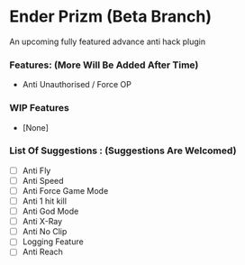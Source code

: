 # Ender Prizm (Beta Branch)
An upcoming fully featured advance anti hack plugin

### Features: (More Will Be Added After Time)
- Anti Unauthorised / Force OP</br>
### WIP Features
- [None]
### List Of Suggestions : (Suggestions Are Welcomed)
- [ ] Anti Fly</br>
- [ ] Anti Speed</br>
- [ ] Anti Force Game Mode</br>
- [ ] Anti 1 hit kill</br>
- [ ] Anti God Mode</br>
- [ ] Anti X-Ray</br>
- [ ] Anti No Clip</br>
- [ ] Logging Feature</br>
- [ ] Anti Reach